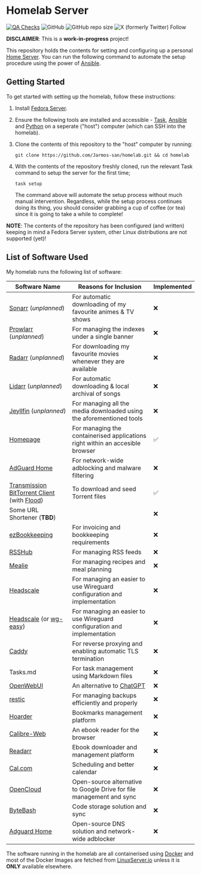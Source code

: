 # Homelab Server

[![QA Checks](https://github.com/Jarmos-san/homelab/actions/workflows/qa-checks.yml/badge.svg)](https://github.com/Jarmos-san/homelab/actions/workflows/qa-checks.yml)
![GitHub](https://img.shields.io/github/license/Jarmos-san/homelab?style=flat-square&logo=GitHub&label=License)
![GitHub repo size](https://img.shields.io/github/repo-size/Jarmos-san/homelab?style=flat-sqare&logo=GitHub)
![X (formerly Twitter) Follow](https://img.shields.io/twitter/follow/Jarmosan)

**DISCLAIMER**: This is a **work-in-progress** project!

This repository holds the contents for setting and configuring up a personal
[Home Server](https://en.wikipedia.org/wiki/Home_server). You can run the
following command to automate the setup procedure using the power of
[Ansible](https://www.ansible.com).

## Getting Started

To get started with setting up the homelab, follow these instructions:

1. Install [Fedora Server](https://fedoraproject.org/server).

2. Ensure the following tools are installed and accessible -
   [Task](https://taskfile.dev), [Ansible](https://www.ansible.com) and
   [Python](https://www.python.org) on a seperate ("host") computer (which can
   SSH into the homelab).

3. Clone the contents of this repository to the "host" computer by running:

   ```console
   git clone https://github.com/Jarmos-san/homelab.git && cd homelab
   ```

4. With the contents of the repository freshly cloned, run the relevant Task
   command to setup the server for the first time;

   ```console
   task setup
   ```

   The command above will automate the setup process without much manual
   intervention. Regardless, while the setup process continues doing its thing,
   you should consider grabbing a cup of coffee (or tea) since it is going to
   take a while to complete!

**NOTE**: The contents of the repository has been configured (and written)
keeping in mind a Fedora Server system, other Linux distributions are not
supported (yet)!

## List of Software Used

My homelab runs the following list of software:

| Software Name                                                                                         | Reasons for Inclusion                                                         | Implemented |
| ----------------------------------------------------------------------------------------------------- | ----------------------------------------------------------------------------- | ----------- |
| [Sonarr](https://sonarr.tv) (_unplanned_)                                                             | For automatic downloading of my favourite animes & TV shows                   | ❌          |
| [Prowlarr](https://wiki.servarr.com/prowlarr) (_unplanned_)                                           | For managing the indexes under a single banner                                | ❌          |
| [Radarr](https://radarr.video) (_unplanned_)                                                          | For downloading my favourite movies whenever they are available               | ❌          |
| [Lidarr](https://lidarr.audio) (_unplanned_)                                                          | For automatic downloading & local archival of songs                           | ❌          |
| [Jeyllfin](https://jellyfin.org) (_unplanned_)                                                        | For managing all the media downloaded using the aforementioned tools          | ❌          |
| [Homepage](https://github.com/benphelps/homepage)                                                     | For managing the containerised applications right within an accesible browser | ✅          |
| [AdGuard Home](https://github.com/AdguardTeam/AdGuardHome)                                            | For network-wide adblocking and malware filtering                             | ❌          |
| [Transmission BitTorrent Client](https://transmissionbt.com) (with [Flood](https://flood.js.org/))    | To download and seed Torrent files                                            | ✅          |
| Some URL Shortener (**TBD**)                                                                          |                                                                               | ❌          |
| [ezBookkeeping](https://ezbookkeeping.mayswind.net)                                                   | For invoicing and bookkeeping requirements                                    | ❌          |
| [RSSHub](https://docs.rsshub.app)                                                                     | For managing RSS feeds                                                        | ❌          |
| [Mealie](https://docs.mealie.io)                                                                      | For managing recipes and meal planning                                        | ❌          |
| [Headscale](https://github.com/juanfont/headscale)                                                    | For managing an easier to use Wireguard configuration and implementation      | ❌          |
| [Headscale](https://github.com/juanfont/headscale) (or [wg-easy](https://github.com/wg-easy/wg-easy)) | For managing an easier to use Wireguard configuration and implementation      | ❌          |
| [Caddy](https://caddyserver.com)                                                                      | For reverse proxying and enabling automatic TLS termination                   | ❌          |
| Tasks.md                                                                                              | For task management using Markdown files                                      | ❌          |
| [OpenWebUI](https://openwebui.com/)                                                                   | An alternative to [ChatGPT](https://chatgpt.com)                              | ❌          |
| [restic](https://restic.net/)                                                                         | For managing backups efficiently and properly                                 | ❌          |
| [Hoarder](https://hoarder.app/)                                                                       | Bookmarks management platform                                                 | ❌          |
| [Calibre-Web](https://github.com/janeczku/calibre-web)                                                | An ebook reader for the browser                                               | ❌          |
| [Readarr](https://readarr.com/)                                                                       | Ebook downloader and management platform                                      | ❌          |
| [Cal.com](https://cal.com/)                                                                           | Scheduling and better calendar                                                | ❌          |
| [OpenCloud](https://opencloud.eu/)                                                                    | Open-source alternative to Google Drive for file management and sync          | ❌          |
| [ByteBash](https://github.com/jordan-dalby/ByteStash)                                                 | Code storage solution and sync                                                | ❌          |
| [Adguard Home](https://adguard.com/en/adguard-home/overview.html)                                     | Open-source DNS solution and network-wide adblocker                           | ❌          |

The software running in the homelab are all containerised using
[Docker](https://www.docker.com) and most of the Docker Images are fetched from
[LinuxServer.io](https://linuxserver.io) unless it is **ONLY** available
elsewhere.
